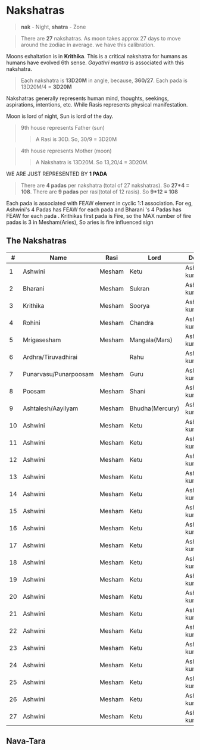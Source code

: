 # Nakshatras

> **nak** - Night, **shatra** - Zone

> There are **27** nakshatras. As moon takes approx 27 days to move around the zodiac in average. we have this calibration.

 Moons exhaltation is in **Krithika**. This is a critical nakshatra for humans as humans have evolved 6th sense. *Gayathri mantra* is associated with this nakshatra.

> Each nakshatra is **13D20M** in angle, because, **360/27**. Each pada is 13D20M/4 = **3D20M**

Nakshatras generally represents human mind, thoughts, seekings, aspirations, intentions, etc. While Rasis represents physical manifestation.

Moon is lord of night, Sun is lord of the day.

> 9th house represents Father (sun)
>> A Rasi is 30D. So, 30/9 = 3D20M

> 4th house represents Mother (moon)
>> A Nakshatra is 13D20M. So 13,20/4 = 3D20M.

WE ARE JUST REPRESENTED BY **1 PADA**

> There are **4 padas** per nakshatra (total of 27 nakshatras). So **27*4 = 108**. There are **9 padas** per rasi(total of 12 rasis). So **9*12 = 108**

Each pada is associated with FEAW element in cyclic 1:1 association. For eg, Ashwini's 4 Padas has FEAW for each pada and Bharani 's 4 Padas has FEAW for each pada . Krithikas first pada is Fire, so the MAX number of fire padas is 3 in Mesham(Aries), So aries is fire influenced sign

## The Nakshatras

|#|Name|Rasi|Lord|Deity|Characters
|-|-|-|-|-|-|
|1|Ashwini|Mesham|Ketu|Ashwini kumars|[About](./nakshatras/00-Ashwini.md)|
|2|Bharani|Mesham|Sukran|Ashwini kumars|[About](./nakshatras/00-Ashwini.md)|
|3|Krithika|Mesham|Soorya|Ashwini kumars|[About](./nakshatras/00-Ashwini.md)|
|4|Rohini|Mesham|Chandra|Ashwini kumars|[About](./nakshatras/00-Ashwini.md)|
|5|Mrigasesham|Mesham|Mangala(Mars)|Ashwini kumars|[About](./nakshatras/00-Ashwini.md)|
|6|Ardhra/Tiruvadhirai||Rahu|Ashwini kumars|[About](./nakshatras/00-Ashwini.md)|
|7|Punarvasu/Punarpoosam|Mesham|Guru|Ashwini kumars|[About](./nakshatras/00-Ashwini.md)|
|8|Poosam|Mesham|Shani|Ashwini kumars|[About](./nakshatras/00-Ashwini.md)|
|9|Ashtalesh/Aayilyam|Mesham|Bhudha(Mercury)|Ashwini kumars|[About](./nakshatras/00-Ashwini.md)|
|10|Ashwini|Mesham|Ketu|Ashwini kumars|[About](./nakshatras/00-Ashwini.md)|
|11|Ashwini|Mesham|Ketu|Ashwini kumars|[About](./nakshatras/00-Ashwini.md)|
|12|Ashwini|Mesham|Ketu|Ashwini kumars|[About](./nakshatras/00-Ashwini.md)|
|13|Ashwini|Mesham|Ketu|Ashwini kumars|[About](./nakshatras/00-Ashwini.md)|
|14|Ashwini|Mesham|Ketu|Ashwini kumars|[About](./nakshatras/00-Ashwini.md)|
|15|Ashwini|Mesham|Ketu|Ashwini kumars|[About](./nakshatras/00-Ashwini.md)|
|16|Ashwini|Mesham|Ketu|Ashwini kumars|[About](./nakshatras/00-Ashwini.md)|
|17|Ashwini|Mesham|Ketu|Ashwini kumars|[About](./nakshatras/00-Ashwini.md)|
|18|Ashwini|Mesham|Ketu|Ashwini kumars|[About](./nakshatras/00-Ashwini.md)|
|19|Ashwini|Mesham|Ketu|Ashwini kumars|[About](./nakshatras/00-Ashwini.md)|
|20|Ashwini|Mesham|Ketu|Ashwini kumars|[About](./nakshatras/00-Ashwini.md)|
|21|Ashwini|Mesham|Ketu|Ashwini kumars|[About](./nakshatras/00-Ashwini.md)|
|22|Ashwini|Mesham|Ketu|Ashwini kumars|[About](./nakshatras/00-Ashwini.md)|
|23|Ashwini|Mesham|Ketu|Ashwini kumars|[About](./nakshatras/00-Ashwini.md)|
|24|Ashwini|Mesham|Ketu|Ashwini kumars|[About](./nakshatras/00-Ashwini.md)|
|25|Ashwini|Mesham|Ketu|Ashwini kumars|[About](./nakshatras/00-Ashwini.md)|
|26|Ashwini|Mesham|Ketu|Ashwini kumars|[About](./nakshatras/00-Ashwini.md)|
|27|Ashwini|Mesham|Ketu|Ashwini kumars|[About](./nakshatras/00-Ashwini.md)|




## Nava-Tara
